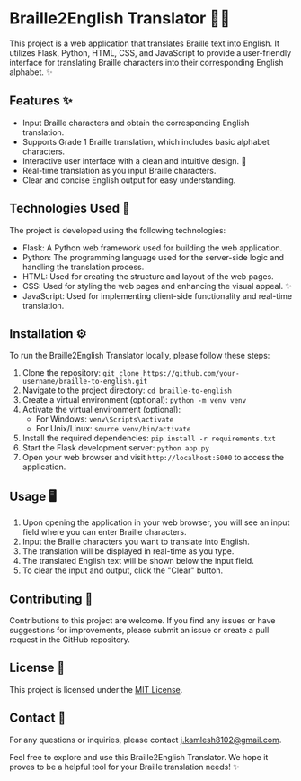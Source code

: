 # Braille2English Translator 📖🔠

This project is a web application that translates Braille text into English. It utilizes Flask, Python, HTML, CSS, and JavaScript to provide a user-friendly interface for translating Braille characters into their corresponding English alphabet. ✨

## Features ✨

- Input Braille characters and obtain the corresponding English translation.
- Supports Grade 1 Braille translation, which includes basic alphabet characters.
- Interactive user interface with a clean and intuitive design. 🌈
- Real-time translation as you input Braille characters.
- Clear and concise English output for easy understanding.

## Technologies Used 🚀

The project is developed using the following technologies:

- Flask: A Python web framework used for building the web application.
- Python: The programming language used for the server-side logic and handling the translation process.
- HTML: Used for creating the structure and layout of the web pages.
- CSS: Used for styling the web pages and enhancing the visual appeal. ✨
- JavaScript: Used for implementing client-side functionality and real-time translation.

## Installation ⚙️

To run the Braille2English Translator locally, please follow these steps:

1. Clone the repository: `git clone https://github.com/your-username/braille-to-english.git`
2. Navigate to the project directory: `cd braille-to-english`
3. Create a virtual environment (optional): `python -m venv venv`
4. Activate the virtual environment (optional):
   - For Windows: `venv\Scripts\activate`
   - For Unix/Linux: `source venv/bin/activate`
5. Install the required dependencies: `pip install -r requirements.txt`
6. Start the Flask development server: `python app.py`
7. Open your web browser and visit `http://localhost:5000` to access the application.

## Usage 🖥️

1. Upon opening the application in your web browser, you will see an input field where you can enter Braille characters.
2. Input the Braille characters you want to translate into English.
3. The translation will be displayed in real-time as you type.
4. The translated English text will be shown below the input field.
5. To clear the input and output, click the "Clear" button.

## Contributing 🤝

Contributions to this project are welcome. If you find any issues or have suggestions for improvements, please submit an issue or create a pull request in the GitHub repository.

## License 📜

This project is licensed under the [MIT License](LICENSE).

## Contact 📧

For any questions or inquiries, please contact [j.kamlesh8102@gmail.com](mailto:j.kamlesh8102@gmail.com).

Feel free to explore and use this Braille2English Translator. We hope it proves to be a helpful tool for your Braille translation needs! ✨
